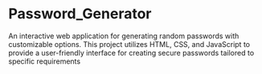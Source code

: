 # Password_Generator
An interactive web application for generating random passwords with customizable options. This project utilizes HTML, CSS, and JavaScript to provide a user-friendly interface for creating secure passwords tailored to specific requirements
